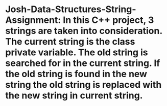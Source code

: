 # Josh-Data-Structures-String-Assignment: In this C++ project, 3 strings are taken into consideration. The current string is the class private variable. The old string is searched for in the current string. If the old string is found in the new string the old string is replaced with the new string in current string.
